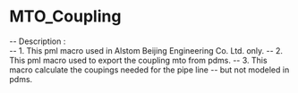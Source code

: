 MTO_Coupling
============
-- Description :  
--  1. This pml macro used in Alstom Beijing Engineering Co. Ltd. only.
--  2. This pml macro used to export the coupling mto from pdms.
--  3. This macro calculate the coupings needed for the pipe line
--     but not modeled in pdms.
